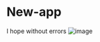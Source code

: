 # New-app
I hope without errors
![image](https://github.com/perl-webdev/New-app/assets/129889151/e9ef2c19-c3ef-48b4-8def-63313e02b4a4)
